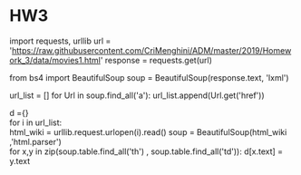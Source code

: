 # HW3

import requests, urllib
url = 'https://raw.githubusercontent.com/CriMenghini/ADM/master/2019/Homework_3/data/movies1.html'
response = requests.get(url)

from bs4 import BeautifulSoup
soup = BeautifulSoup(response.text, 'lxml')

url_list = []
for Url in soup.find_all('a'):
  url_list.append(Url.get('href'))

d ={}  
for i in url_list:  
  html_wiki = urllib.request.urlopen(i).read()
  soup = BeautifulSoup(html_wiki ,'html.parser')  
  for x,y in  zip(soup.table.find_all('th') , soup.table.find_all('td')):
  d[x.text] = y.text
